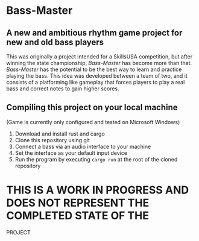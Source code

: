 # Bass-Master

## A new and ambitious rhythm game project for new and old bass players

This was originally a project intended for a SkillsUSA competition, but after winning the state championship, *Bass-Master* has become more than that. *Bass-Master* has the potential to be the best way to learn and practice playing the bass. This idea was developed between a team of two, and it consists of a platforming like gameplay that forces players to play a real bass and correct notes to gain higher scores. 

## Compiling this project on your local machine

(Game is currently only configured and tested on Microsoft Windows)

1. Download and install rust and cargo
2. Clone this repository using git
3. Connect a bass via an audio interface to your machine
4. Set the interface as your default input device
5. Run the program by executing `cargo run` at the root of the cloned
   repository

# THIS IS A WORK IN PROGRESS AND DOES NOT REPRESENT THE COMPLETED STATE OF THE
PROJECT
